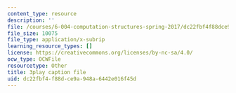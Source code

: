 ```yaml
---
content_type: resource
description: ''
file: /courses/6-004-computation-structures-spring-2017/dc22fbf4f88dce9a948a6442e016f45d_JSm74ghAvJc.srt
file_size: 10075
file_type: application/x-subrip
learning_resource_types: []
license: https://creativecommons.org/licenses/by-nc-sa/4.0/
ocw_type: OCWFile
resourcetype: Other
title: 3play caption file
uid: dc22fbf4-f88d-ce9a-948a-6442e016f45d
---
```

